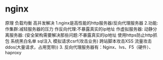 # nginx
原理 负载均衡 高并发解决
  1.nginx是高性能的http服务器/反向代理服务器
  2.功能:
    作集群:减轻服务器的压力
    作反向代理:不暴露真实的ip地址
    作虚拟服务器:
    动静分离服务器:
    (安全架构需要解决那些问题:不暴露真实的ip地址 使用https防止http抓包 系统黑白名单 sql注入 模拟请求csrf(攻击业务) 跨站脚本攻击XSS 
    流量攻击ddos(大量请求，占用宽带))
   3. 反向代理服务器有：Nginx、lvs、F5（硬件）、haproxy
    
